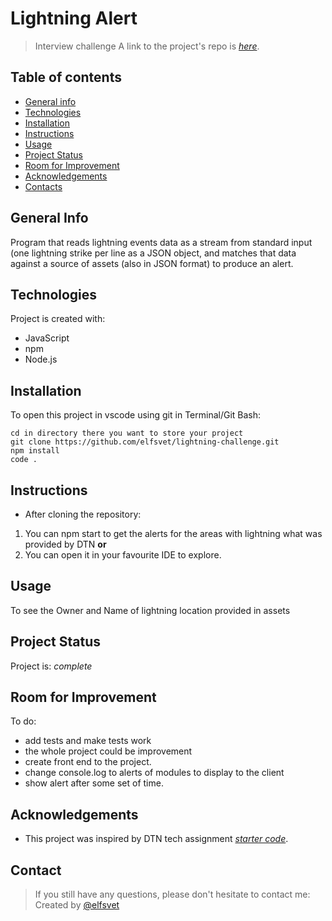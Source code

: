 # Lightning Alert
> Interview challenge
> A link to the project's repo is [_here_](https://github.com/elfsvet/lightning-challenge).

## Table of contents
* [General info](#general-info)
* [Technologies](#technologies)
* [Installation](#installation)
* [Instructions](#instructions)
* [Usage](#usage)
* [Project Status](#project-status)
* [Room for Improvement](#room-for-improvement)
* [Acknowledgements](#acknowledgements)
* [Contacts](#contact)



## General Info
Program that reads lightning events data as a stream from standard input (one lightning strike per line as a JSON object, and matches that data against a source of assets (also in JSON format) to produce an alert.
## Technologies
Project is created with:
- JavaScript
- npm
- Node.js

## Installation
To open this project in vscode using git in Terminal/Git Bash:

```
cd in directory there you want to store your project
git clone https://github.com/elfsvet/lightning-challenge.git
npm install
code .
```

## Instructions
- After cloning the repository:
1. You can npm start to get the alerts for the areas with lightning what was provided by DTN
__or__
2. You can open it in your favourite IDE to explore.


## Usage
To see the Owner and Name of lightning location provided in assets
## Project Status
Project is: _complete_

## Room for Improvement
To do:
- add tests and make tests work
- the whole project could be improvement
- create front end to the project.
- change console.log to alerts of modules to display to the client
- show alert after some set of time.

## Acknowledgements
- This project was inspired by DTN tech assignment [_starter code_](https://bitbucket.org/dtnse/lightning-alert/src/master/).

## Contact
> If you still have any questions, please don't hesitate to contact me:
Created by [@elfsvet](https://github.com/elfsvet)

